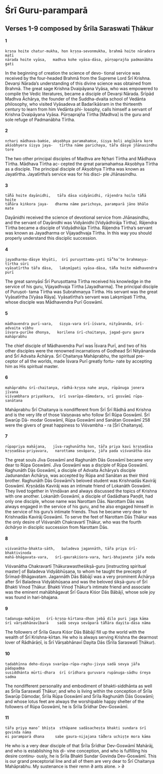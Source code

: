 # Śrī Guru-paramparā

## Verses 1-9 composed by Śrīla Saraswati Ṭhākur

#### 1

    kṛṣṇa hoite chatur-mukha, hon kṛṣṇa-sevonmukha, brahmā hoite nāradera mati
    nārada hoite vyāsa,   madhva kohe vyāsa-dāsa, pūrṇaprajña padmanābha gati

In the beginning of creation the science of devo- tional service was received by the four-headed Brahmā from the Supreme Lord Śrī Krishna. Devarṣi Nārada’s understanding of this divine science was obtained from Brahmā. The great sage Krishna Dvaipāyana Vyāsa, who was empowered to compile the Vedic literatures, became a disciple of Devarṣi Nārada. Śrīpād Madhva Āchārya, the founder of the Śuddha-dvaita school of Vedānta philosophy, who visited Vyāsadeva at Badarīkāśram in the thirteenth century to learn from him Vedānta phi- losophy, calls himself a servant of Krishna Dvaipāyana Vyāsa. Pūrṇaprajña Tīrtha [Madhva] is the guru and sole refuge of Padmanābha Tīrtha.

#### 2

    nṛhari mādhava-baṁśe, akṣobhya paramahaṁse, śiṣya boli aṅgīkāra kore
    akśobhyera śiṣya jaya-   tīrtha nāme parichaya, tā̐ra dāsye jñānasindhu tore

The two other principal disciples of Madhva are Nṛhari Tīrtha and Mādhava Tīrtha. Mādhava Tīrtha ac- cepted the great paramahaṁsa Akṣobhya Tīrtha as a disciple. The principal disciple of Akṣobhya Tīrtha was known as Jayatīrtha. Jayatīrtha’s service was for his disci- ple Jñānasindhu.

#### 3

    tā̐hā hoite dayānidhi,   tā̐ra dāsa vidyānidhi, rājendra hoilo tā̐hā hoite
    tā̐hāra kiṅkora jaya-   dharma nāme parichoya, paramparā jāno bhālo mate

Dayānidhi received the science of devotional
service from Jñānasindhu, and the servant of Dayānidhi was Vidyānidhi [Vidyādhirāja Tīrtha].
Rājendra Tīrtha became a disciple of Vidyādhirāja Tīrtha. Rājendra Tīrtha’s servant was known as Jayadharma or Vijayadhvaja Tīrtha. In this way you should properly understand this disciplic succession.

#### 4

    jayadharma-dāsye khyāti,  śrī puruṣottama-yati tā̐’ha’te brahmaṇya-tīrtha sūri
    vyāsatīrtha tā̐ra dāsa,   lakṣmīpati vyāsa-dāsa, tā̐ha hoite mādhavendra purī

The great sannyāsī Śrī Puruṣottama Tīrtha received his knowledge in the service of his guru, Vijayadhvaja Tīrtha [Jayadharma]. The principal disciple of Puruṣot- tama Tīrtha was Subrahmaṇya Tīrtha. His servant was the great Vyāsatīrtha [Vyāsa Rāya]. Vyāsatīrtha’s servant was Lakṣmīpati Tīrtha, whose disciple was Mādhavendra Purī Goswāmī.

#### 5

    mādhavendra purī-vara,   śiṣya-vara śrī-īśvara, nityānanda, śrī-advaita vibhu
    īśvara-purīke dhonya,   korilena śrī-chaitanya, jagad-guru gaura mahāprabhu

The chief disciple of Mādhavendra Purī was Īśvara Purī, and two of his other disciples were the renowned incarnations of Godhead Śrī Nityānanda and Śrī Advaita Āchārya. Śrī Chaitanya Mahāprabhu, the spiritual pre- ceptor of all the worlds, made Īśvara Purī greatly fortu- nate by accepting him as His spiritual master.

#### 6

    mahāprabhu śrī-chaitanya, rādhā-kṛṣṇa nahe anya, rūpānuga jonera jīvana
    viśvambhara priyaṅkara,  śrī svarūpa-dāmodara, srī gosvāmī rūpa-sanātana

Mahāprabhu Śrī Chaitanya is nondifferent from Śrī Śrī Rādhā and Krishna and is the very life of those Vaiṣṇavas who follow Śrī Rūpa Goswāmī. Śrī Swarūp Dā- modar Goswāmī, Rūpa Goswāmī and Sanātan Goswāmī
258  were the givers of great happiness to Viśvambha - ra [Śrī Chaitanya].

#### 7

    rūpapriya mahājana,   jīva-raghunātha hon, tā̐ra priya kavi kṛṣṇadāsa
    kṛṣṇadāsa-priyavara,   narottama sevāpara, jā̐ra pada viśvanātha-āśa

The great souls Jīva Goswāmī and Raghunāth Dās Goswāmī became very dear to Rūpa Goswāmī. Jīva Goswāmī was a disciple of Rūpa Goswāmī. Raghunāth Dās Goswāmī, a disciple of Advaita Āchārya’s disciple Jadunandan Āchārya, was accepted by Rūpa and Sanātan as their third brother. Raghunāth Dās Goswāmī’s beloved student was Krishnadās Kavirāj Goswāmī. Kṛṣṇādās Kavirāj was an intimate friend of Lokanāth Goswāmī. They lived together in Vṛndāvan and always discussed the topics of Krishna with one another. Lokanāth Goswāmī, a disciple of Gadādhara Paṇḍit, had only one disciple, whose name was Narottam Dās. Narottam Dās was always engaged in the service of his guru, and he also engaged himself in the service of his guru’s intimate friends. Thus he became very dear to Krishnadās Kavirāj Goswāmī. To serve the feet of Narottam Dās Ṭhākur was the only desire of Viśvanāth Chakravartī Ṭhākur, who was the fourth *āchārya* in disciplic succession from Narottam Dās.

#### 8

    viśvanātha-bhakta-sāth,   baladeva jagannāth, tā̐ra priya śrī-bhaktivinoda
    mahā-bhāgavata-vara,   śrī-gaurakiśora-vara, hari-bhajanete jā̐ra moda

Viśvanātha Chakravartī Ṭhākurawastheśikṣā-guru [instructing spiritual master] of Baladeva Vidyābhūṣaṇa, to whom he taught the precepts of Śrīmad-Bhāgavatam. Jagannāth Dās Bābājī was a very prominent Āchārya after Śrī Baladeva Vidyābhūṣaṇa and was the beloved śikṣā-guru of Śrī Bhakti Vinod Ṭhākur. Bhakti Vinod Ṭhākur’s intimate friend and associate was the eminent mahābhāgavat Śrī Gaura Kiśor Dās Bābājī, whose sole
joy was found in hari-bhajana.

#### 9

    tadanuga-mahājon   śrī-kṛṣṇa-kīrtana-dhon jebā dilo puri jaga kāma
    śrī vārṣabhānavībarā    sadā sevya sevāparā tā̐hāra dayita-dāsa nāma

The followers of Śrīla Gaura Kiśor Dās Bābājī fill up the world with the wealth of Śrī Krishna-kīrtan. He who is always serving Krishna the dearmost lover of Rādhārāṇī, is Śrī Vārṣabhānavī Dayita Dās (Śrīla Saraswatī Ṭhākur).

#### 10

    tadabhīnna deho-divya svarūpa-rūpa-raghu-jivya sadā sevya jā̐ra pādapadma
    susiddhānta mūrti-dhara  śrī śrīdhara guruvara rupānuga-sādhu śreya sadma

The nondifferent personality and embodiment of bhakti-siddhānta as well as Śrīla Saraswatī Ṭhākur; and who is living within the conception of Śrīla Swarūp Dāmodar, Śrīla Rūpa Goswāmī and Śrīla Raghunāth Dās Goswāmī; and whose lotus feet are always the worshipable happy shelter of the followers of Rūpa Goswāmī, he is Śrīla Śrīdhar Dev-Goswāmī.

#### 11

    tā̐ra priya mano’ bhīṣṭa  sthāpane sadāsacheṣṭa bhakti sundara śrī govinda nāma
    ei paramparā dhana     sabe gaura-nijajana tā̐dera uchiṣṭe mora kāma

He who is a very dear disciple of that Śrīla Śrīdhar Dev-Goswāmī Mahārāj, and who is establishing his di- vine conception, and who is fulfilling his desire continu- ously, he is Śrīla Bhakti Sundar Govinda Dev-Goswāmī. This is our grand preceptorial line and all of them are very dear to Śrī Chaitanya Mahāprabhu. My sustenance
is their remn ∂ ants alone. > ∂

